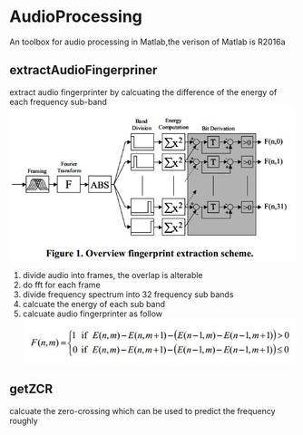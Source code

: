 # AudioProcessing
An toolbox for audio processing in Matlab,the verison of Matlab is R2016a

## extractAudioFingerpriner
extract audio fingerprinter by calcuating the difference of the energy of each frequency sub-band 
![Extraction process](https://github.com/DandelionLau/AudioProcessing/blob/master/pic/audiofingerprinter.jpg)

1. divide audio into frames, the overlap is alterable
2. do fft for each frame 
3. divide frequency spectrum into 32 frequency sub bands
4. calcuate the energy of each sub band
5. calcuate audio fingerprinter as follow
![Bit Derviation](https://github.com/DandelionLau/AudioProcessing/blob/master/pic/bitDerivation.JPG)

## getZCR
calcuate the zero-crossing which can be used to predict the frequency roughly
